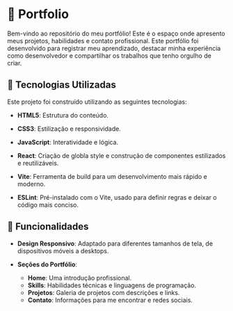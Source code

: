 # 📃 Portfolio 

Bem-vindo ao repositório do meu portfólio! Este é o espaço onde apresento meus projetos, habilidades e contato profissional. Este portfólio foi desenvolvido para registrar meu aprendizado, destacar minha experiência como desenvolvedor e compartilhar os trabalhos que tenho orgulho de criar.

## 🚀 Tecnologias Utilizadas

Este projeto foi construído utilizando as seguintes tecnologias:

- **HTML5**: Estrutura do conteúdo.
  
- **CSS3**: Estilização e responsividade.

- **JavaScript**: Interatividade e lógica.
  
- **React**: Criação de globla style e construção de componentes estilizados e reutilizáveis.
  
- **Vite**: Ferramenta de build para um desenvolvimento mais rápido e moderno.
  
- **ESLint**: Pré-instalado com o Vite, usado para definir regras e deixar o código mais conciso.

## 🎨 Funcionalidades

- **Design Responsivo**: Adaptado para diferentes tamanhos de tela, de dispositivos móveis a desktops.
  
- **Seções do Portfólio**:
  - **Home**: Uma introdução profissional.
  - **Skills**: Habilidades técnicas e linguagens de programação.
  - **Projetos**: Galeria de projetos com descrições e links.
  - **Contato**: Informações para me encontrar e redes sociais.



